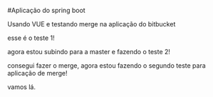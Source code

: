 #Aplicação do spring boot

Usando VUE e testando merge na aplicação do bitbucket

esse é o teste 1!

agora estou subindo para a master e fazendo o teste 2!

consegui fazer o merge, agora estou fazendo o segundo teste para aplicação de merge!

vamos lá.